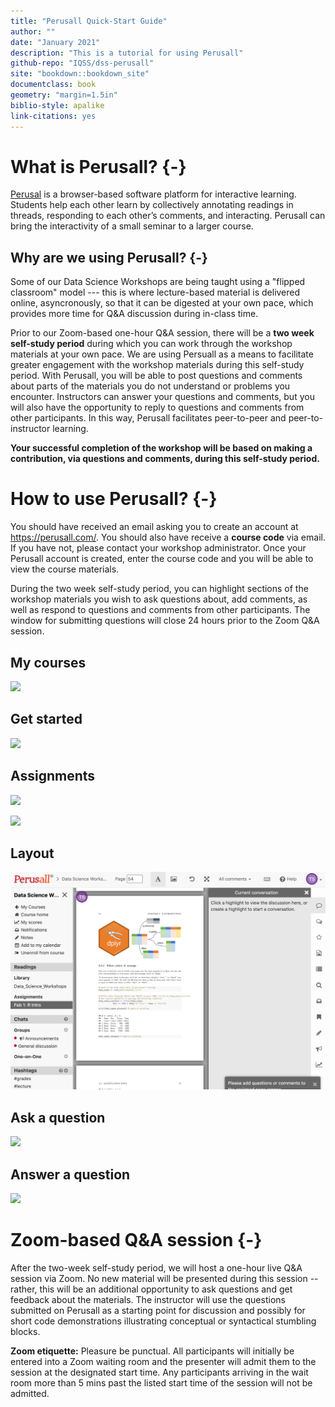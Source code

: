 ```yaml
---
title: "Perusall Quick-Start Guide"
author: ""
date: "January 2021"
description: "This is a tutorial for using Perusall"
github-repo: "IQSS/dss-perusall"
site: "bookdown::bookdown_site"
documentclass: book
geometry: "margin=1.5in"
biblio-style: apalike
link-citations: yes
---
```


# What is Perusall? {-}

[Perusal](https://perusall.com/) is a browser-based software platform for interactive learning. Students help each other learn by collectively annotating readings in threads, responding to each other’s comments, and interacting. Perusall can bring the interactivity of a small seminar to a larger course.


## Why are we using Perusall? {-}

Some of our Data Science Workshops are being taught using a "flipped classroom" model --- this is where lecture-based material is delivered online, asyncronously, so that it can be digested at your own pace, which provides more time for Q&A discussion during in-class time. 

Prior to our Zoom-based one-hour Q&A session, there will be a **two week self-study period** during which you can work through the workshop materials at your own pace. We are using Persuall as a means to facilitate greater engagement with the workshop materials during this self-study period. With Perusall, you will be able to post questions and comments about parts of the materials you do not understand or problems you encounter. Instructors can answer your questions and comments, but you will also have the opportunity to reply to questions and comments from other participants. In this way, Perusall facilitates peer-to-peer and peer-to-instructor learning.

**Your successful completion of the workshop will be based on making a contribution, via questions and comments, during this self-study period.**


# How to use Perusall? {-}

You should have received an email asking you to create an account at <https://perusall.com/>. You should also have receive a **course code** via email. If you have not, please contact your workshop administrator. Once your Perusall account is created, enter the course code and you will be able to view the course materials. 

During the two week self-study period, you can highlight sections of the workshop materials you wish to ask questions about, add comments, as well as respond to questions and comments from other participants. The window for submitting questions will close 24 hours prior to the Zoom Q&A session.

## My courses

![](images/1_my_courses.png)


## Get started

![](images/2_get_started.png)


## Assignments

![](images/3_assignments.png)

![](images/4_instructions.png)


## Layout

![](images/5_layout.png)


## Ask a question

![](images/6_ask_question.png)


## Answer a question

![](images/7_answer_question.png)


# Zoom-based Q&A session {-}

After the two-week self-study period, we will host a one-hour live Q&A session via Zoom. No new material will be presented during this session -- rather, this will be an additional opportunity to ask questions and get feedback about the materials. The instructor will use the questions submitted on Perusall as a starting point for discussion and possibly for short code demonstrations illustrating conceptual or syntactical stumbling blocks. 

**Zoom etiquette:** Pleasure be punctual. All participants will initially be entered into a Zoom waiting room and the presenter will admit them to the session at the designated start time. Any participants arriving in the wait room more than 5 mins past the listed start time of the session will not be admitted. 

